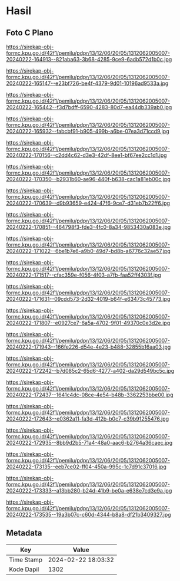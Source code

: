 # Hasil

## Foto C Plano

https://sirekap-obj-formc.kpu.go.id/42f1/pemilu/pdpr/13/12/06/20/05/1312062005007-20240222-164913--821aba63-3b68-4285-9ce9-6adb572d1b0c.jpg

https://sirekap-obj-formc.kpu.go.id/42f1/pemilu/pdpr/13/12/06/20/05/1312062005007-20240222-165147--e23bf726-be4f-4379-9d01-10196ad9533a.jpg

https://sirekap-obj-formc.kpu.go.id/42f1/pemilu/pdpr/13/12/06/20/05/1312062005007-20240222-165442--f3d7bdff-6590-4283-80d7-ea44db339ab0.jpg

https://sirekap-obj-formc.kpu.go.id/42f1/pemilu/pdpr/13/12/06/20/05/1312062005007-20240222-165932--fabcbf91-b905-499b-a6be-07ea3d71ccd9.jpg

https://sirekap-obj-formc.kpu.go.id/42f1/pemilu/pdpr/13/12/06/20/05/1312062005007-20240222-170156--c2dd4c62-d3e3-42df-8ee1-bf67ee2cc1d1.jpg

https://sirekap-obj-formc.kpu.go.id/42f1/pemilu/pdpr/13/12/06/20/05/1312062005007-20240222-170350--b2931b60-ae96-440f-b638-cac1a81eb00c.jpg

https://sirekap-obj-formc.kpu.go.id/42f1/pemilu/pdpr/13/12/06/20/05/1312062005007-20240222-170639--d9b93659-e424-47f6-9ce7-d31eb7b22ff6.jpg

https://sirekap-obj-formc.kpu.go.id/42f1/pemilu/pdpr/13/12/06/20/05/1312062005007-20240222-170851--464798f3-fde3-4fc0-8a34-9853430a083e.jpg

https://sirekap-obj-formc.kpu.go.id/42f1/pemilu/pdpr/13/12/06/20/05/1312062005007-20240222-171022--6be1b7e6-a9b0-49d7-bd8b-a6776c32ae57.jpg

https://sirekap-obj-formc.kpu.go.id/42f1/pemilu/pdpr/13/12/06/20/05/1312062005007-20240222-171517--cfac359e-f056-4f03-a7fb-faa52ff4303f.jpg

https://sirekap-obj-formc.kpu.go.id/42f1/pemilu/pdpr/13/12/06/20/05/1312062005007-20240222-171631--09cdd573-2d32-4019-b64f-e63473c45773.jpg

https://sirekap-obj-formc.kpu.go.id/42f1/pemilu/pdpr/13/12/06/20/05/1312062005007-20240222-171807--e0927ce7-6a5a-4702-9f01-49370c0e3d2e.jpg

https://sirekap-obj-formc.kpu.go.id/42f1/pemilu/pdpr/13/12/06/20/05/1312062005007-20240222-171943--166fe226-d54e-4e23-b488-32855b16aa03.jpg

https://sirekap-obj-formc.kpu.go.id/42f1/pemilu/pdpr/13/12/06/20/05/1312062005007-20240222-172242--b7d085c2-65d6-4277-a402-da29d549bc5c.jpg

https://sirekap-obj-formc.kpu.go.id/42f1/pemilu/pdpr/13/12/06/20/05/1312062005007-20240222-172437--1641c4dc-08ce-4e54-b48b-3362253bbe00.jpg

https://sirekap-obj-formc.kpu.go.id/42f1/pemilu/pdpr/13/12/06/20/05/1312062005007-20240222-172643--e0362a11-fa3d-412b-b0c7-c39b91255476.jpg

https://sirekap-obj-formc.kpu.go.id/42f1/pemilu/pdpr/13/12/06/20/05/1312062005007-20240222-172935--8bb9d2b5-71a4-48a0-aac6-b2764a36caec.jpg

https://sirekap-obj-formc.kpu.go.id/42f1/pemilu/pdpr/13/12/06/20/05/1312062005007-20240222-173135--eeb7ce02-ff04-450a-995c-1c7d91c37016.jpg

https://sirekap-obj-formc.kpu.go.id/42f1/pemilu/pdpr/13/12/06/20/05/1312062005007-20240222-173333--a13bb280-b24d-41b9-be0a-e638e7cd3e9a.jpg

https://sirekap-obj-formc.kpu.go.id/42f1/pemilu/pdpr/13/12/06/20/05/1312062005007-20240222-173535--19a3b07c-c60d-4344-b8a8-df21b3409327.jpg


## Metadata

| Key        | Value               |
| ---------- | ------------------- |
| Time Stamp | 2024-02-22 18:03:32 |
| Kode Dapil | 1302                |



